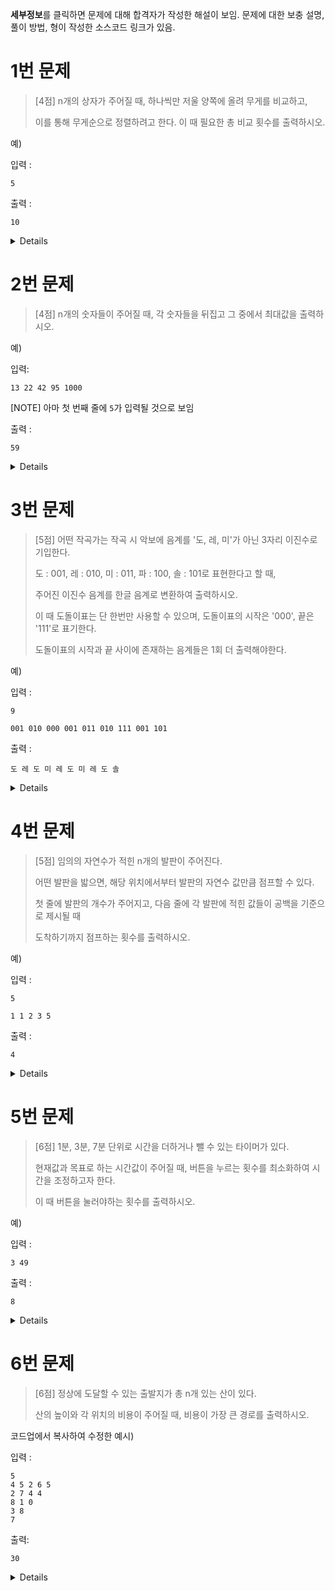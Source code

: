 **세부정보**를 클릭하면 문제에 대해 합격자가 작성한 해설이 보임. 문제에 대한 보충 설명, 풀이 방법, 형이 작성한 소스코드 링크가 있음.

# 1번 문제
> [4점] n개의 상자가 주어질 때, 하나씩만 저울 양쪽에 올려 무게를 비교하고,
> 
> 이를 통해 무게순으로 정렬하려고 한다. 이 때 필요한 총 비교 횟수를 출력하시오.

예)

입력 :
```
5
```
출력 :
```
10
 ```

<details>
설명) 5개의 박스를 상호 비교하려면 5*4 = 20, 중복 비교 제외하기 위해 /2 = 10

[기출 문제 1의 소스코드](code/problem1.c)
</details>


# 2번 문제
> [4점] n개의 숫자들이 주어질 때, 각 숫자들을 뒤집고 그 중에서 최대값을 출력하시오.

예)

입력:
```
13 22 42 95 1000
```
[NOTE] 아마 첫 번째 줄에 `5`가 입력될 것으로 보임

출력 :
```
59
```
 
<details>
설명) 주어진 각 숫자들을 역순으로 뒤집기만 하면 됩니다. 13 = 31, 1000 = 1 등

그리고 뒤집힌 숫자들 중 최대값을 출력하기만 하면 됩니다.

### [비슷한 문제 (4041 : 숫자 다루기)](https://www.codeup.kr/problem.php?id=4041)

[기출 문제 2의 소스코드](code/problem2.c)

[4041 : 숫자 다루기 소스코드](code/4041.c)
</details>



# 3번 문제
> [5점] 어떤 작곡가는 작곡 시 악보에 음계를 '도, 레, 미'가 아닌 3자리 이진수로 기입한다.
> 
> 도 : 001, 레 : 010, 미 : 011, 파 : 100, 솔 : 101로 표현한다고 할 때,
> 
> 주어진 이진수 음계를 한글 음계로 변환하여 출력하시오.
> 
> 이 때 도돌이표는 단 한번만 사용할 수 있으며, 도돌이표의 시작은 '000', 끝은 '111'로 표기한다.
> 
> 도돌이표의 시작과 끝 사이에 존재하는 음계들은 1회 더 출력해야한다.


예)

입력 :
```
9

001 010 000 001 011 010 111 001 101
```
출력 :
```
도 레 도 미 레 도 미 레 도 솔
```

<details>
설명) 도돌이표를 의미하는 000, 111은 출력하지 않습니다. 
 
[기출 문제 3의 소스코드](code/problem3.c)
</details>


# 4번 문제
> [5점] 임의의 자연수가 적힌 n개의 발판이 주어진다.
> 
> 어떤 발판을 밟으면, 해당 위치에서부터 발판의 자연수 값만큼 점프할 수 있다.
> 
> 첫 줄에 발판의 개수가 주어지고, 다음 줄에 각 발판에 적힌 값들이 공백을 기준으로 제시될 때
> 
> 도착하기까지 점프하는 횟수를 출력하시오.


예)

입력 :
```
5

1 1 2 3 5
```
출력 : 
```
4
```

<details>
설명) 주어진 발판을 [0]~ [4]라고 하면,

[0]에서 1만큼 점프 > [1]에서 1만큼 점프 > [2]에서 2만큼 점프 > [4]에서 5만큼 점프(도착) = 4회

[기출 문제 4의 소스코드](code/problem4.c)
</details>


# 5번 문제
> [6점] 1분, 3분, 7분 단위로 시간을 더하거나 뺄 수 있는 타이머가 있다.
> 
> 현재값과 목표로 하는 시간값이 주어질 때, 버튼을 누르는 횟수를 최소화하여 시간을 조정하고자 한다.
> 
> 이 때 버튼을 눌러야하는 횟수를 출력하시오.

예)

입력 : 
```
3 49
```
출력 :
```
8
```

<details>
설명) 총 6개의 버튼이 있고, 각 버튼마다 +1, -1, +3, -3, +7, -7분 동작이 가능합니다.

현재와 목표의 시간차이를 바탕으로 큰 값부터 나눠보면서 횟수를 찾을 수 있습니다.

[기출 문제 5의 소스코드](code/problem5.c)
</details>


# 6번 문제
> [6점] 정상에 도달할 수 있는 출발지가 총 n개 있는 산이 있다.
> 
> 산의 높이와 각 위치의 비용이 주어질 때, 비용이 가장 큰 경로를 출력하시오.

코드업에서 복사하여 수정한 예시)

입력 :
```
5
4 5 2 6 5
2 7 4 4
8 1 0
3 8
7
```
출력: 
```
30
```

<details>

[동일한 문제 (2728 : 숫자 삼각형)](https://www.codeup.kr/problem.php?id=2728)

이 문제와 거의 똑같은 문제입니다.

다만 실기에서는 아래에서 위로 올라간다고 제시한 점이 차이가 있었으나, 푸는 방법은 동일합니다.

[기출 문제 6의 소스코드](code/problem6.c)

[2728 : 숫자 삼각형 의 소스코드](code/2728.c)
</details>
